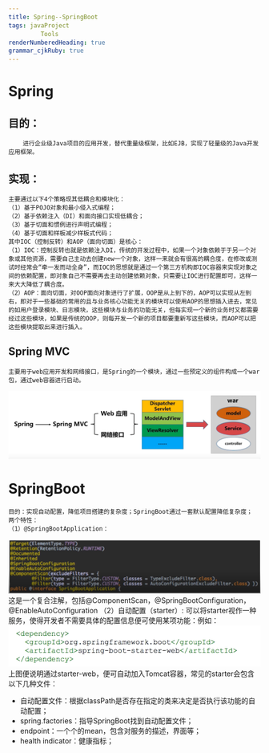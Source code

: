 ```yaml
---
title: Spring--SpringBoot
tags: javaProject
         Tools
renderNumberedHeading: true
grammar_cjkRuby: true
---
```

# Spring
## 目的：
		进行企业级Java项目的应用开发，替代重量级框架，比如EJB，实现了轻量级的Java开发应用框架。
## 实现：
	主要通过以下4个策略现其低耦合和模块化：
	（1）基于POJO对象和最小侵入式编程；
	（2）基于依赖注入（DI）和面向接口实现低耦合；
	（3）基于切面和惯例进行声明式编程；
	（4）基于切面和样板减少样板式代码；
	其中IOC（控制反转）和AOP（面向切面）是核心：
	（1）IOC：控制反转也就是依赖注入DI，传统的开发过程中，如果一个对象依赖于于另一个对象或其他资源，需要自己主动去创建new一个对象，这样一来就会有很高的耦合度，在修改或测试时经常会“牵一发而动全身”，而IOC的思想就是通过一个第三方机构即IOC容器来实现对象之间的依赖配置，即对象自己不需要再去主动创建依赖对象，只需要让IOC进行配置即可，这样一来大大降低了耦合度。
	（2）AOP：面向切面，对OOP面向对象进行了扩展，OOP是从上到下的，AOP可以实现从左到右，即对于一些基础的常用的且与业务核心功能无关的模块可以使用AOP的思想插入进去，常见的如用户登录模块、日志模块，这些模块与业务的功能无关，但每实现一个新的业务时又都需要经过这些模块，如果是传统的OOP，则每开发一个新的项目都要重新写这些模块，而AOP可以把这些模块提取出来进行插入。
## Spring MVC
	主要用于web应用开发和网络接口，是Spring的一个模块，通过一些预定义的组件构成一个war包，通过web容器进行启动。
![SpringMVC](./images/1591258850844.png)
	
	
# SpringBoot
    目的：实现自动配置，降低项目搭建的复杂度；SpringBoot通过一套默认配置降低复杂度；
	两个特性：
	（1）@SpringBootApplication：
![注解@SpringBootApplication](./images/1591259022667.png)
这是一个复合注解，包括@ComponentScan，@SpringBootConfiguration，@EnableAutoConfiguration
	（2）自动配置（starter）:
	可以将starter视作一种服务，使得开发者不需要具体的配置信息便可使用某项功能：例如：
	![starter-web](./images/1591259884974.png)
	上图便说明通过starter-web，便可自动加入Tomcat容器，常见的starter会包含以下几种文件：
 - 自动配置文件：根据classPath是否存在指定的类来决定是否执行该功能的自动配置；
 - 	spring.factories：指导SpringBoot找到自动配置文件；
 - 	endpoint：一个个的mean，包含对服务的描述，界面等；
 - 	health indicator：健康指标；